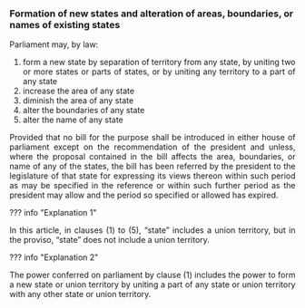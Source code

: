 ### Formation of new states and alteration of areas, boundaries, or names of existing states
<div style="text-align: justify">

Parliament may, by law:

</div>

1.	<div style="text-align: justify"> form a new state by separation of territory from any state, by uniting two or more states or parts of states, or by uniting any territory to a part of any state
2.	<div style="text-align: justify"> increase the area of any state
3.	<div style="text-align: justify"> diminish the area of any state
4.	<div style="text-align: justify"> alter the boundaries of any state
5.	<div style="text-align: justify"> alter the name of any state

<div style="text-align: justify">

Provided that no bill for the purpose shall be introduced in either house of parliament except on the recommendation of the president and unless, where the proposal contained in the bill affects the area, boundaries, or name of any of the states, the bill has been referred by the president to the legislature of that state for expressing its views thereon within such period as may be specified in the reference or within such further period as the president may allow and the period so specified or allowed has expired.

</div>

??? info "Explanation 1"
    <div style="text-align: justify"> In this article, in clauses (1) to (5), “state” includes a union territory, but in the proviso, “state” does not include a union territory.

??? info "Explanation 2"
    <div style="text-align: justify"> The power conferred on parliament by clause (1) includes the power to form a new state or union territory by uniting a part of any state or union territory with any other state or union territory.
